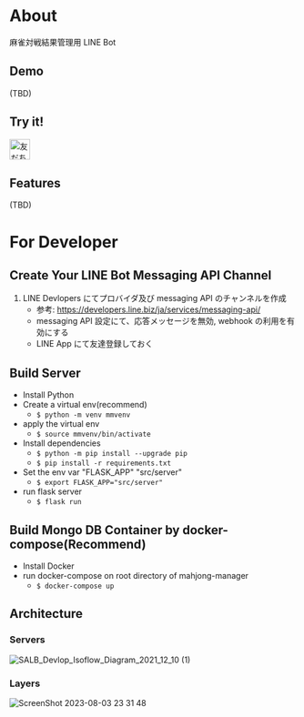 # About
麻雀対戦結果管理用 LINE Bot

## Demo
(TBD)
## Try it!
<a href="https://lin.ee/JzAiLbG"><img src="https://scdn.line-apps.com/n/line_add_friends/btn/ja.png" alt="友だち追加" height="36" border="0"></a>

## Features
(TBD)

# For Developer
## Create Your LINE Bot Messaging API Channel
1. LINE Devlopers にてプロバイダ及び messaging API のチャンネルを作成
   - 参考: https://developers.line.biz/ja/services/messaging-api/
   - messaging API 設定にて、応答メッセージを無効, webhook の利用を有効にする
   - LINE App にて友達登録しておく

## Build Server
- Install Python
- Create a virtual env(recommend)
  - `$ python -m venv mmvenv`
- apply the virtual env
  - `$ source mmvenv/bin/activate`
- Install dependencies
  - `$ python -m pip install --upgrade pip`
  - `$ pip install -r requirements.txt`
- Set the env var "FLASK_APP" "src/server"
  - `$ export FLASK_APP="src/server"`
- run flask server
  - `$ flask run`

## Build Mongo DB Container by docker-compose(Recommend)
- Install Docker
- run docker-compose on root directory of mahjong-manager
  - `$ docker-compose up`


## Architecture
### Servers
![SALB_Devlop_Isoflow_Diagram_2021_12_10 (1)](https://github.com/fezzlk/mahjong-manager-bot/assets/38426468/00731ee3-07bd-4e37-958d-2c35cb312b3c)

### Layers
![ScreenShot 2023-08-03 23 31 48](https://github.com/fezzlk/mahjong-manager-bot/assets/38426468/9a7e471d-0736-4bda-bac0-f99c47d03f73)

